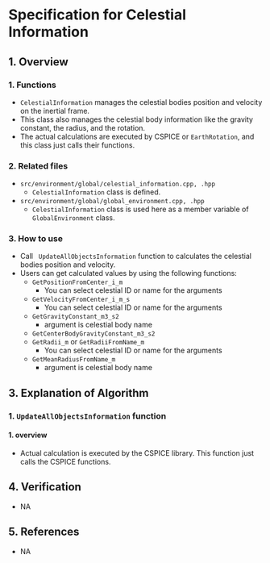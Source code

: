 # Specification for Celestial Information

## 1.  Overview
### 1. Functions 
- `CelestialInformation` manages the celestial bodies position and velocity on the inertial frame.
- This class also manages the celestial body information like the gravity constant, the radius, and the rotation.
- The actual calculations are executed by CSPICE or `EarthRotation`, and this class just calls their functions.

### 2. Related files
- `src/environment/global/celestial_information.cpp, .hpp`
  - `CelestialInformation` class is defined. 
- `src/environment/global/global_environment.cpp, .hpp`
  - `CelestialInformation` class is used here as a member variable of `GlobalEnvironment` class.

### 3. How to use
- Call ` UpdateAllObjectsInformation` function to calculates the celestial bodies position and velocity.
- Users can get calculated values by using the following functions:
  - `GetPositionFromCenter_i_m`
    - You can select celestial ID or name for the arguments
  - `GetVelocityFromCenter_i_m_s`
    - You can select celestial ID or name for the arguments
  - `GetGravityConstant_m3_s2`
    - argument is celestial body name
  - `GetCenterBodyGravityConstant_m3_s2`
  - `GetRadii_m` or `GetRadiiFromName_m`
    - You can select celestial ID or name for the arguments
  - `GetMeanRadiusFromName_m`
    - argument is celestial body name
  
## 3. Explanation of Algorithm
### 1. `UpdateAllObjectsInformation` function
#### 1. overview
- Actual calculation is executed by the CSPICE library. This function just calls the CSPICE functions.

## 4. Verification
- NA

## 5. References
- NA

